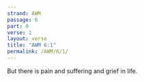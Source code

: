 ```yaml
---
strand: AWM
passage: 6
part: 0
verse: 1
layout: verse
title: "AWM 6:1"
permalink: /AWM/6/1/
---
```

But there is pain and suffering and grief in life.

